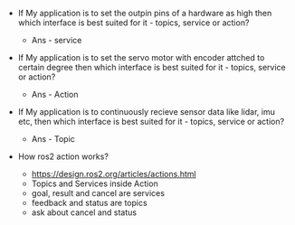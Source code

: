 * If My application is to set the outpin pins of a hardware as high then which interface is best suited for it - topics, service or action?
  * Ans - service

* If My application is to set the servo motor with encoder attched to certain degree then which interface is best suited for it  - topics, service or action?
  * Ans - Action

* If My application is to continuously recieve sensor data like lidar, imu etc, then which interface is best suited for it  - topics, service or action?
  * Ans - Topic

* How ros2 action works?
  * https://design.ros2.org/articles/actions.html
  * Topics and Services inside Action
  * goal, result and cancel are services
  * feedback and status are topics
  * ask about cancel and status


